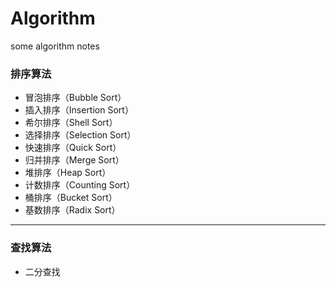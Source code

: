 # Algorithm
some algorithm notes

### 排序算法

- 冒泡排序（Bubble Sort）
- 插入排序（Insertion Sort）
- 希尔排序（Shell Sort）
- 选择排序（Selection Sort）
- 快速排序（Quick Sort）
- 归并排序（Merge Sort）
- 堆排序（Heap Sort）
- 计数排序（Counting Sort）
- 桶排序（Bucket Sort）
- 基数排序（Radix Sort）

----

### 查找算法

- 二分查找
